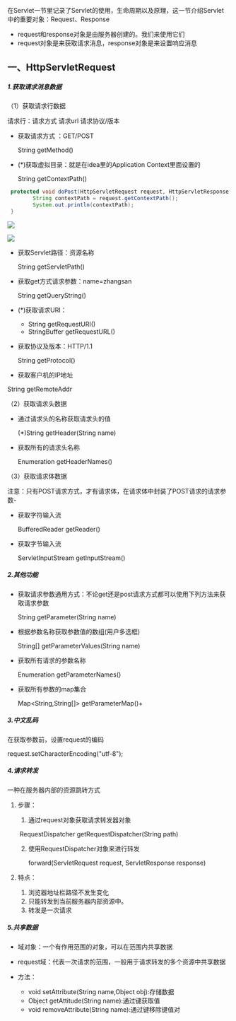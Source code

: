 在Servlet一节里记录了Servlet的使用，生命周期以及原理，这一节介绍Servlet中的重要对象：Request、Response

- request和response对象是由服务器创建的。我们来使用它们
- request对象是来获取请求消息，response对象是来设置响应消息

## 一、HttpServletRequest

##### 1.获取请求消息数据

（1）获取请求行数据

请求行：请求方式 请求url 请求协议/版本



- 获取请求方式 ：GET/POST

  String getMethod() 

- (*)获取虚拟目录：就是在idea里的Application Context里面设置的

   String getContextPath()

```java
 protected void doPost(HttpServletRequest request, HttpServletResponse response) throws ServletException, IOException {
        String contextPath = request.getContextPath();
        System.out.println(contextPath);
 }
```

![](F:\笔记\JAVA\servlet\4.png)

![](F:\笔记\JAVA\servlet\5.png)

- 获取Servlet路径：资源名称

  String getServletPath()

- 获取get方式请求参数：name=zhangsan

  String getQueryString()

- (*)获取请求URI：
  -  String getRequestURI()
  - StringBuffer getRequestURL() 

- 获取协议及版本：HTTP/1.1

  String getProtocol()

-  获取客户机的IP地址

  String getRemoteAddr

（2）获取请求头数据

- 通过请求头的名称获取请求头的值

  (*)String getHeader(String name)

- 获取所有的请求头名称

  Enumeration<String> getHeaderNames()

（3）获取请求体数据

注意：只有POST请求方式，才有请求体，在请求体中封装了POST请求的请求参数- 

- 获取字符输入流

   BufferedReader getReader()

- 获取字节输入流

   ServletInputStream getInputStream()

##### 2.其他功能

- 获取请求参数通用方式：不论get还是post请求方式都可以使用下列方法来获取请求参数

  String getParameter(String name)

- 根据参数名称获取参数值的数组(用户多选框)

   String[] getParameterValues(String name)

- 获取所有请求的参数名称

  Enumeration<String> getParameterNames()

- 获取所有参数的map集合

   Map<String,String[]> getParameterMap()+

##### 3.中文乱码

在获取参数前，设置request的编码

request.setCharacterEncoding("utf-8");

##### 4.请求转发

一种在服务器内部的资源跳转方式

1. 步骤：

   1. 通过request对象获取请求转发器对象

   ​	RequestDispatcher getRequestDispatcher(String path)

   2. 使用RequestDispatcher对象来进行转发

      forward(ServletRequest request, ServletResponse response)

2. 特点：
   1. 浏览器地址栏路径不发生变化
   2. 只能转发到当前服务器内部资源中。
   3. 转发是一次请求

##### 5.共享数据

- 域对象：一个有作用范围的对象，可以在范围内共享数据

- request域：代表一次请求的范围，一般用于请求转发的多个资源中共享数据
- 方法：
  - void setAttribute(String name,Object obj):存储数据
  - Object getAttitude(String name):通过键获取值
  - void removeAttribute(String name):通过键移除键值对